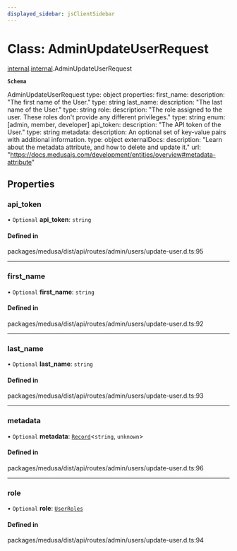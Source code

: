 ```yaml
---
displayed_sidebar: jsClientSidebar
---
```


# Class: AdminUpdateUserRequest

[internal](../modules/internal-8.md).[internal](../modules/internal-8.internal.md).AdminUpdateUserRequest

**`Schema`**

AdminUpdateUserRequest
type: object
properties:
  first_name:
    description: "The first name of the User."
    type: string
  last_name:
    description: "The last name of the User."
    type: string
  role:
    description: "The role assigned to the user. These roles don't provide any different privileges."
    type: string
    enum: [admin, member, developer]
  api_token:
    description: "The API token of the User."
    type: string
  metadata:
    description: An optional set of key-value pairs with additional information.
    type: object
    externalDocs:
      description: "Learn about the metadata attribute, and how to delete and update it."
      url: "https://docs.medusajs.com/development/entities/overview#metadata-attribute"

## Properties

### api\_token

• `Optional` **api\_token**: `string`

#### Defined in

packages/medusa/dist/api/routes/admin/users/update-user.d.ts:95

___

### first\_name

• `Optional` **first\_name**: `string`

#### Defined in

packages/medusa/dist/api/routes/admin/users/update-user.d.ts:92

___

### last\_name

• `Optional` **last\_name**: `string`

#### Defined in

packages/medusa/dist/api/routes/admin/users/update-user.d.ts:93

___

### metadata

• `Optional` **metadata**: [`Record`](../modules/internal.md#record)<`string`, `unknown`\>

#### Defined in

packages/medusa/dist/api/routes/admin/users/update-user.d.ts:96

___

### role

• `Optional` **role**: [`UserRoles`](../enums/internal-1.UserRoles.md)

#### Defined in

packages/medusa/dist/api/routes/admin/users/update-user.d.ts:94
